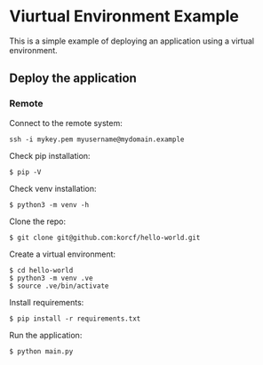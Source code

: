 # Viurtual Environment Example

This is a simple example of deploying an application using a virtual environment.

## Deploy the application

### Remote

Connect to the remote system:
```
ssh -i mykey.pem myusername@mydomain.example
```
Check pip installation:
```
$ pip -V
```
Check venv installation:
```
$ python3 -m venv -h
```
Clone the repo:
```
$ git clone git@github.com:korcf/hello-world.git
```
Create a virtual environment:
```
$ cd hello-world
$ python3 -m venv .ve
$ source .ve/bin/activate
```
Install requirements:
```
$ pip install -r requirements.txt
```
Run the application:
```
$ python main.py
```
